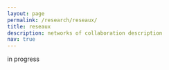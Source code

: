 ```yaml
---
layout: page
permalink: /research/reseaux/
title: reseaux
description: networks of collaboration description
nav: true
---
```

in progress 
